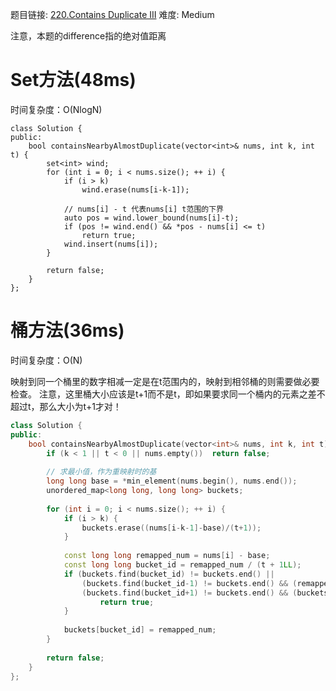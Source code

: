 题目链接: [220.Contains Duplicate III][1]
难度: Medium

注意，本题的difference指的绝对值距离

# Set方法(48ms)
时间复杂度：O(NlogN)
```cpp(48ms)
class Solution {
public:
    bool containsNearbyAlmostDuplicate(vector<int>& nums, int k, int t) {
        set<int> wind;
        for (int i = 0; i < nums.size(); ++ i) {
            if (i > k) 
                wind.erase(nums[i-k-1]);
            
            // nums[i] - t 代表nums[i] t范围的下界
            auto pos = wind.lower_bound(nums[i]-t);
            if (pos != wind.end() && *pos - nums[i] <= t) 
                return true;
            wind.insert(nums[i]);
        }
        
        return false;
    }
};
```

# 桶方法(36ms)
时间复杂度：O(N)

映射到同一个桶里的数字相减一定是在t范围内的，映射到相邻桶的则需要做必要检查。
注意，这里桶大小应该是t+1而不是t，即如果要求同一个桶内的元素之差不超过t，那么大小为t+1才对！

```cpp
class Solution {
public:
    bool containsNearbyAlmostDuplicate(vector<int>& nums, int k, int t) {
        if (k < 1 || t < 0 || nums.empty())  return false;
        
        // 求最小值，作为重映射时的基
        long long base = *min_element(nums.begin(), nums.end());
        unordered_map<long long, long long> buckets;
        
        for (int i = 0; i < nums.size(); ++ i) {
            if (i > k) {
                buckets.erase((nums[i-k-1]-base)/(t+1));
            }
            
            const long long remapped_num = nums[i] - base;
            const long long bucket_id = remapped_num / (t + 1LL);
            if (buckets.find(bucket_id) != buckets.end() ||
                (buckets.find(bucket_id-1) != buckets.end() && (remapped_num - buckets[bucket_id-1]) <= t) ||
                (buckets.find(bucket_id+1) != buckets.end() && (buckets[bucket_id+1] - remapped_num <= t))) {
                    return true;
            }
            
            buckets[bucket_id] = remapped_num;
        }
        
        return false;
    }
};
```

[1]: https://leetcode.com/problems/contains-duplicate-iii/